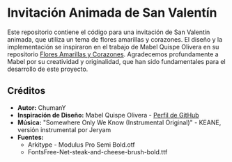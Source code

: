 # Invitación Animada de San Valentín

Este repositorio contiene el código para una invitación de San Valentín animada, que utiliza un tema de flores amarillas y corazones. El diseño y la implementación se inspiraron en el trabajo de Mabel Quispe Olivera en su repositorio [Flores Amarillas y Corazones](https://github.com/mabelolivera10/floresamarillasycorazones). Agradecemos profundamente a Mabel por su creatividad y originalidad, que han sido fundamentales para el desarrollo de este proyecto.

## Créditos

- **Autor:** ChumanY
- **Inspiración de Diseño:** Mabel Quispe Olivera - [Perfil de GitHub](https://github.com/mabelolivera10)
- **Música:** "Somewhere Only We Know (Instrumental Original)" - KEANE, versión instrumental por Jeryam
- **Fuentes:**
  - Arkitype - Modulus Pro Semi Bold.otf
  - FontsFree-Net-steak-and-cheese-brush-bold.ttf
